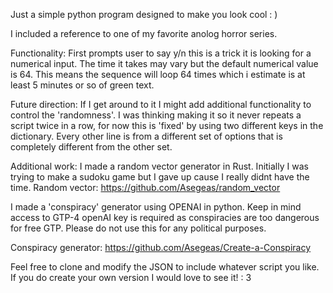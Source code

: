 Just a simple python program designed to make you look cool : )

I included a reference to one of my favorite anolog horror series.

Functionality:
First prompts user to say y/n this is a trick it is looking for a numerical input.
The time it takes may vary but the default numerical value is 64. This means the sequence will loop 64 times which i estimate is at least 5 minutes or so of green text.

Future direction:
If I get around to it I might add additional functionality to control the 'randomness'. I was thinking making it so it never repeats a script twice in a row, for now this is 'fixed' by using two different keys in the dictionary. Every other line is from a different set of options that is completely different from the other set.

Additional work:
I made a random vector generator in Rust. Initially I was trying to make a sudoku game but I gave up cause I really didnt have the time.
Random vector: https://github.com/Asegeas/random_vector

I made a 'conspiracy' generator using OPENAI in python. Keep in mind access to GTP-4 openAI key is required as conspiracies are too dangerous for free GTP. Please do not use this for any political purposes.

Conspiracy generator: https://github.com/Asegeas/Create-a-Conspiracy

Feel free to clone and modify the JSON to include whatever script you like.
If you do create your own version I would love to see it! : 3
